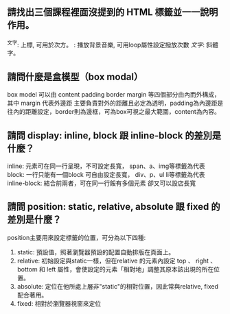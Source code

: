 ## 請找出三個課程裡面沒提到的 HTML 標籤並一一說明作用。
  <sup>文字</sup>: 上標, 可用於次方。
  <bgsound />: 播放背景音樂, 可用loop屬性設定撥放次數
  <i>文字</i>: 斜體字。


## 請問什麼是盒模型（box modal）
  box model 可以由 content padding border margin 等四個部分由內而外構成， 其中 margin 代表外邊距 主要負責對外的距離且必定為透明，padding為內邊距是往內的距離設定，border則為邊框，可為box可視之最大範圍，content為內容。


## 請問 display: inline, block 跟 inline-block 的差別是什麼？
  inline: 元素可在同一行呈現，不可設定長寬， span、a、img等標籤為代表
  block: 一行只能有一個block 可自由設定長寬， div、p、ul li等標籤為代表
  inline-block: 結合前兩者，可在同一行餒有多個元素 卻又可以設店長寬

## 請問 position: static, relative, absolute 跟 fixed 的差別是什麼？
  position主要用來設定標籤的位置，可分為以下四種:
  1. static: 預設值，照著瀏覽器預設的配置自動排版在頁面上。
  2. relative: 初始設定與static一樣，但在relative 的元素內設定 top 、 right 、 bottom 和 left 屬性，會使設定的元素「相對地」調整其原本該出現的所在位置。
  3. absolute: 定位在他所處上層非"static"的相對位置，因此常與relative, fixed 配合著用。
  4. fixed: 相對於瀏覽器視窗來定位